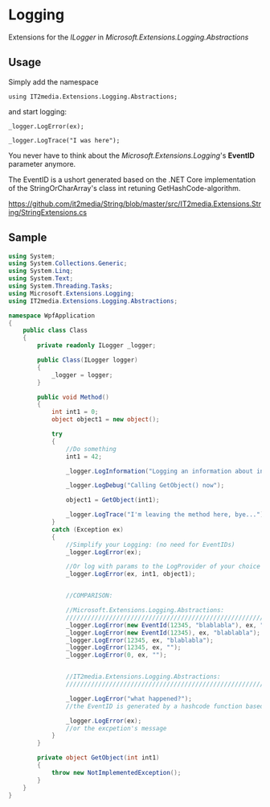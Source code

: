 # Logging
Extensions for the *ILogger* in *Microsoft.Extensions.Logging.Abstractions*

## Usage

Simply add the namespace   
   
`using IT2media.Extensions.Logging.Abstractions;`  
   
and start logging:  
    
`_logger.LogError(ex);`   
   
`_logger.LogTrace("I was here");`  
   
You never have to think about the *Microsoft.Extensions.Logging*'s **EventID** parameter anymore.

The EventID is a ushort generated based on the .NET Core implementation of the StringOrCharArray's class int retuning GetHashCode-algorithm.

https://github.com/it2media/String/blob/master/src/IT2media.Extensions.String/StringExtensions.cs

## Sample

```cs
using System;
using System.Collections.Generic;
using System.Linq;
using System.Text;
using System.Threading.Tasks;
using Microsoft.Extensions.Logging;
using IT2media.Extensions.Logging.Abstractions;

namespace WpfApplication
{
    public class Class
    {
        private readonly ILogger _logger;

        public Class(ILogger logger)
        {
            _logger = logger;
        }

        public void Method()
        {
            int int1 = 0;
            object object1 = new object();

            try
            {
                //Do something
                int1 = 42;

                _logger.LogInformation("Logging an information about int1", int1);

                _logger.LogDebug("Calling GetObject() now");

                object1 = GetObject(int1);

                _logger.LogTrace("I'm leaving the method here, bye...");
            }
            catch (Exception ex)
            {
                //Simplify your Logging: (no need for EventIDs)
                _logger.LogError(ex);

                //Or log with params to the LogProvider of your choice
                _logger.LogError(ex, int1, object1);


                //COMPARISON:

                //Microsoft.Extensions.Logging.Abstractions:
                /////////////////////////////////////////////////////////////////////////////
                _logger.LogError(new EventId(12345, "blablabla"), ex, "different blablabla");
                _logger.LogError(new EventId(12345), ex, "blablabla");
                _logger.LogError(12345, ex, "blablabla");
                _logger.LogError(12345, ex, "");
                _logger.LogError(0, ex, "");                


                //IT2media.Extensions.Logging.Abstractions:
                /////////////////////////////////////////////////////////////////////////////

                _logger.LogError("what happened?");                 
                //the EventID is generated by a hashcode function based on the message

                _logger.LogError(ex); 
                //or the excpetion's message
            }
        }

        private object GetObject(int int1)
        {
            throw new NotImplementedException();
        }
    }
}
```
